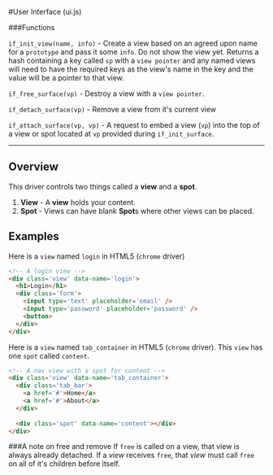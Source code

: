 #User Interface (ui.js)

###Functions

`if_init_view(name, info)` - Create a view based on an agreed upon name for a `prototype` and pass it some `info`. Do not show the view yet.  Returns a hash containing  a key called `sp` with a `view pointer` and any named views will need to have the required keys as the view's name in the key and the value will be a pointer to that view.

`if_free_surface(vp)` - Destroy a view with a `view pointer`.

`if_detach_surface(vp)` - Remove a view from it's current view

`if_attach_surface(vp, vp)` - A request to embed a view (`vp`) into the top of a view or spot located at `vp` provided during `if_init_surface`.

------

## Overview 

This driver controls two things called a **view** and a **spot**. 

 1. **View** - A **view** holds your content.
 2. **Spot** - Views can have blank **Spot**s where other views can be placed.

## Examples
Here is a `view` named `login` in HTML5 (`chrome` driver)
```html
<!-- A login view -->
<div class='view' data-name='login'>
  <h1>Login</h1>
  <div class='form'>
    <input type='text' placeholder='email' />
    <input type='password' placeholder='password' />
    <button>
  </div>
</div>
```

Here is  a `view` named `tab_container` in HTML5 (`chrome` driver). This `view` has one `spot` called `content`.
```html
<!-- A nav view with a spot for content -->
<div class='view' data-name='tab_container'>
  <div class='tab_bar'>
    <a href='#'>Home</a>
    <a href='#'>About</a>
  </div>
  
  <div class='spot' data-name='content'></div>
</div>
```


###A note on free and remove
If `free` is called on a view, that view is always already detached. If a *view* receives `free`, that *view* must call `free` on all of it's children before itself.
